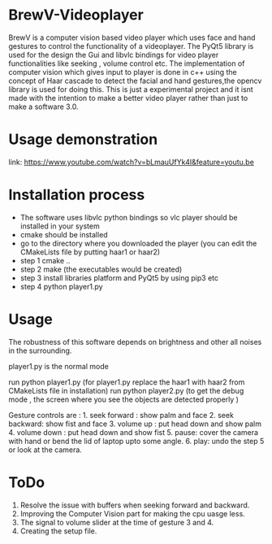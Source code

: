 # BrewV-Videoplayer

BrewV is a computer vision based video player which uses face and hand gestures to control the functionality of a videoplayer.
The PyQt5 library is used for the design the Gui and libvlc bindings for video player functionalities like seeking , volume control etc.
The implementation of computer vision which gives input to player is done in c++ using the concept of Haar cascade to detect the facial and hand gestures,the opencv library is used for doing this. This is just a experimental project and it isnt made with the intention to make a better video player rather than just to make a software 3.0.


# Usage demonstration 
link: https://www.youtube.com/watch?v=bLmauUfYk4I&feature=youtu.be

# Installation process
* The software uses libvlc python bindings so vlc player should be installed in your system
* cmake should be installed 
* go to the directory where you downloaded the player (you can edit the CMakeLists file by putting haar1 or haar2)
* step 1 cmake ..
* step 2 make  (the executables would be created)
* step 3 install libraries platform and PyQt5 by using pip3 etc
* step 4 python player1.py

# Usage 

The robustness of this software depends on brightness and other all noises in the surrounding. 

player1.py is the normal mode

run python player1.py  (for player1.py replace the haar1 with haar2 from CMakeLists file in installation)
run python player2.py (to get the debug mode , the screen where you see the objects are detected properly )

Gesture controls are : 1. seek forward : show palm and face 
2. seek backward: show fist and face 
3. volume up : put head down and show palm
4. volume down : put head down and show fist
5. pause: cover the camera with hand or bend the lid of laptop upto some angle.
6. play: undo the step 5 or look at the camera.

# ToDo 
1. Resolve the issue with buffers when seeking forward and backward.
2. Improving the Computer Vision part for making the cpu uasge less.
3. The signal to volume slider at the time of gesture 3 and 4. 
4. Creating the setup file.

